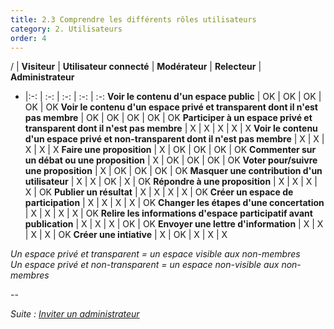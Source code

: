 ```yaml
---
title: 2.3 Comprendre les différents rôles utilisateurs
category: 2. Utilisateurs
order: 4
---
```


/ | **Visiteur** | **Utilisateur connecté** | **Modérateur** | **Relecteur** | **Administrateur**
- |:-: | :-: | :-: | :-: | :-:
**Voir le contenu d'un espace public** | OK | OK | OK | OK | OK
**Voir le contenu d'un espace privé et transparent dont il n'est pas membre** | OK | OK | OK | OK | OK
**Participer à un espace privé et transparent dont il n'est pas membre** | X | X | X | X | X
**Voir le contenu d'un espace privé et non-transparent dont il n'est pas membre** | X | X | X | X | X
**Faire une proposition** | X | OK | OK | OK | OK
**Commenter sur un débat ou une proposition** | X | OK | OK | OK | OK
**Voter pour/suivre une proposition** | X | OK | OK | OK | OK
**Masquer une contribution d'un utilisateur** | X | X | OK | X | OK
**Répondre à une proposition** | X | X | X | X | OK
**Publier un résultat** | X | X | X | X | OK
**Créer un espace de participation** | X | X | X | X | OK
**Changer les étapes d'une concertation** | X | X | X | X | OK
**Relire les informations d'espace participatif avant publication** | X | X | X | OK | OK
**Envoyer une lettre d'information** | X | X | X | X | OK
**Créer une intiative** | X | OK | X | X | X


_Un espace privé et transparent = un espace visible aux non-membres_<br/>
_Un espace privé et non-transparent = un espace non-visible aux non-membres_

--

*Suite : [Inviter un administrateur]({{site.baseurl}}/2-utilisateurs/4-inviter-admin/)*
